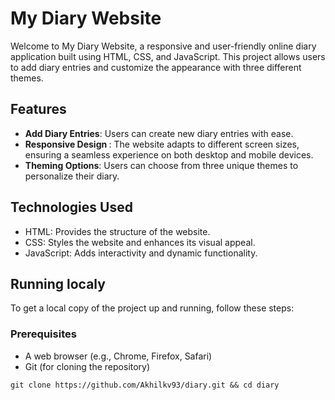 # My Diary Website

Welcome to My Diary Website, a responsive and user-friendly online diary application built using HTML, CSS, and JavaScript. This project allows users to add diary entries and customize the appearance with three different themes.

## Features

- <b>Add Diary Entries</b>: Users can create new diary entries with ease.</br>
- <b>Responsive Design </b> : The website adapts to different screen sizes, ensuring a seamless experience on both desktop and mobile devices.
- <b>Theming Options</b>: Users can choose from three unique themes to personalize their diary.

## Technologies Used

- HTML: Provides the structure of the website.
- CSS: Styles the website and enhances its visual appeal.
- JavaScript: Adds interactivity and dynamic functionality.

## Running localy

To get a local copy of the project up and running, follow these steps:

### Prerequisites

- A web browser (e.g., Chrome, Firefox, Safari)
- Git (for cloning the repository)

`git clone https://github.com/Akhilkv93/diary.git && cd diary`
